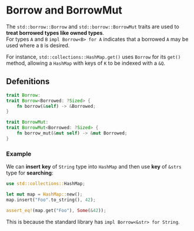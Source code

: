 # Borrow and BorrowMut
The ``std::borrow::Borrow`` and ``std::borrow::BorrowMut`` traits are used to **treat borrowed types like owned types**.<br>
For types ``A`` and ``B`` ``impl Borrow<B> for A`` indicates that a borrowed ``A`` may be used where a ``B`` is desired.<br>

For instance, ``std::collections::HashMap.get()`` uses ``Borrow`` for its ``get()`` method, allowing a ``HashMap`` with keys of ``K`` to be indexed with a ``&Q``.<br>

## Defenitions
```Rust
trait Borrow:
trait Borrow<Borrowed: ?Sized> {
    fn borrow(&self) -> &Borrowed;
}

trait BorrowMut:
trait BorrowMut<Borrowed: ?Sized> {
    fn borrow_mut(&mut self) -> &mut Borrowed;
}
```

### Example
We can **insert** **key** of ``String`` type into ``HashMap`` and then use **key** of ``&strs`` type for **searching**:
```Rust
use std::collections::HashMap;

let mut map = HashMap::new();
map.insert("Foo".to_string(), 42);

assert_eq!(map.get("Foo"), Some(&42));
```

This is because the standard library has ``impl Borrow<&str> for String``.
